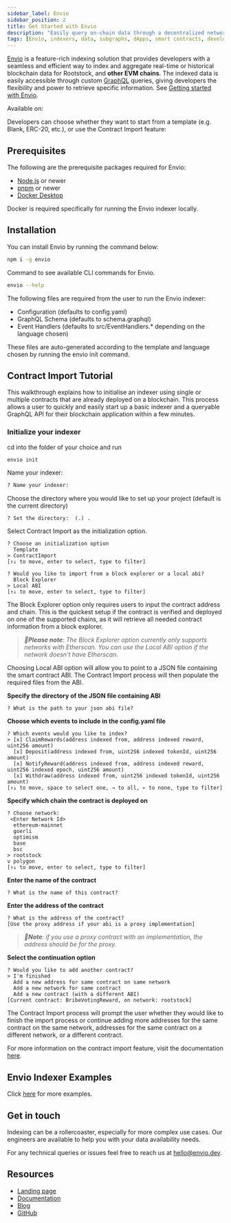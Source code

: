 ```yaml
---
sidebar_label: Envio
sidebar_position: 2
title: Get Started with Envio
description: "Easily query on-chain data through a decentralized network of indexers"
tags: [Envio, indexers, data, subgraphs, dApps, smart contracts, developers, developer tools, get-started, how-to]
---
```


[Envio](https://envio.dev/) is a feature-rich indexing solution that provides developers with a seamless and efficient way to index and aggregate real-time or historical blockchain data for Rootstock, and **other EVM chains**. The indexed data is easily accessible through custom [GraphQL](https://graphql.org/) queries, giving developers the flexibility and power to retrieve specific information. See [Getting started with Envio](/dev-tools/data/envio/).

Available on: <Shield title="mainnet" color="orange" />

Developers can choose whether they want to start from a template (e.g. Blank, ERC-20, etc.), or use the Contract Import feature: 

## Prerequisites

The following are the prerequisite packages required for Envio:

* [Node.js](http://node.js) <Shield version="18" /> or newer
* [pnpm](https://pnpm.io/installation) <Shield version="8" /> or newer
* [Docker Desktop](https://www.docker.com/products/docker-desktop/)

Docker is required specifically for running the Envio indexer locally.

## Installation

You can install Envio by running the command below:

```bash
npm i -g envio
```

Command to see available CLI commands for Envio.

```bash
envio --help
```

The following files are required from the user to run the Envio indexer:

* Configuration (defaults to config.yaml)
* GraphQL Schema (defaults to schema.graphql)
* Event Handlers (defaults to src/EventHandlers.* depending on the language chosen)

These files are auto-generated according to the template and language chosen by running the envio init command.


## Contract Import Tutorial

This walkthrough explains how to initialise an indexer using single or multiple contracts that are already deployed on a blockchain. This process allows a user to quickly and easily start up a basic indexer and a queryable GraphQL API for their blockchain application within a few minutes.


### Initialize your indexer

cd into the folder of your choice and run


```bash
envio init
```


Name your indexer:

```bash
? Name your indexer:
```

Choose the directory where you would like to set up your project (default is the current directory)

```text
? Set the directory:  (.) .
```


Select Contract Import as the initialization option.


```text
? Choose an initialization option
  Template
> ContractImport
[↑↓ to move, enter to select, type to filter]
```



```text
? Would you like to import from a block explorer or a local abi?
  Block Explorer
> Local ABI
[↑↓ to move, enter to select, type to filter]
```


The Block Explorer option only requires users to input the contract address and chain. This is the quickest setup if the contract is verified and deployed on one of the supported chains, as it will retrieve all needed contract information from a block explorer.

> _**📣Please note**: The Block Explorer option currently only supports networks with Etherscan. You can use the Local ABI option if the network doesn't have Etherscan._

Choosing Local ABI option will allow you to point to a JSON file containing the smart contract ABI. The Contract Import process will then populate the required files from the ABI.

**Specify the directory of the JSON file containing ABI**


```text
? What is the path to your json abi file?
```


**Choose which events to include in the config.yaml file**


```text
? Which events would you like to index?
> [x] ClaimRewards(address indexed from, address indexed reward, uint256 amount)
  [x] Deposit(address indexed from, uint256 indexed tokenId, uint256 amount)
  [x] NotifyReward(address indexed from, address indexed reward, uint256 indexed epoch, uint256 amount)
  [x] Withdraw(address indexed from, uint256 indexed tokenId, uint256 amount)
[↑↓ to move, space to select one, → to all, ← to none, type to filter]
```


**Specify which chain the contract is deployed on**


```text
? Choose network:
 <Enter Network Id>
  ethereum-mainnet
  goerli
  optimism
  base
  bsc
> rootstock
v polygon
[↑↓ to move, enter to select, type to filter]
```


**Enter the name of the contract**


```text
? What is the name of this contract?
```


**Enter the address of the contract**


```text
? What is the address of the contract?
[Use the proxy address if your abi is a proxy implementation]
```


> _**📣Note**: if you use a proxy contract with an implementation, the address should be for the proxy._

**Select the continuation option**


```text
? Would you like to add another contract?
> I'm finished
  Add a new address for same contract on same network
  Add a new network for same contract
  Add a new contract (with a different ABI)
[Current contract: BribeVotingReward, on network: rootstock]
```


The Contract Import process will prompt the user whether they would like to finish the import process or continue adding more addresses for the same contract on the same network, addresses for the same contract on a different network, or a different contract.

For more information on the contract import feature, visit the documentation[ here](https://docs.envio.dev/docs/contract-import).


## Envio Indexer Examples

Click [here](https://docs.envio.dev/docs/example-uniswap-v3) for more examples.


## Get in touch

Indexing can be a rollercoaster, especially for more complex use cases. Our engineers are available to help you with your data availability needs.

For any technical queries or issues feel free to reach us at [hello@envio.dev](mailto:hello@envio.dev). 


## Resources

* [Landing page](https://envio.dev/)
* [Documentation](https://docs.envio.dev/docs/overview)
* [Blog](https://docs.envio.dev/blog)
* [GitHub](https://github.com/enviodev)
